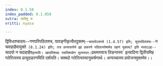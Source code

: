 ```yaml
---
index: 8.1.58
index_padded: 8.1.058
sutra: चादिषु च
vritti: nyasa

---
```

द्विविधाश्चादयः--गणपरिपठिताश्च, यावङ्गीकृत्यैतदुक्तम्--`चादयोऽसत्त्वे (1.4.57) इति; सूत्रपठिताश्च--`न चवाहाहैवायुक्ते` (8.1.24) इति; तत्र प्रत्यासत्तेर्य इह प्रकरणे पठितास्तेषामेव ग्रहणं युक्तम्? इति मत्वाऽऽह--`चादयो न चदाहाहैव` इत्यादि। खादतिशब्दः पचतिशब्देन तुल्यस्वरः। `प्रथमस्यात्र तिङन्तस्य` इत्यादिना द्वितीयमिह गतेरित्यस्य प्रत्युदाहरणमिति दर्शयति। चश्बदो गतेरित्यस्यानुकर्षणार्थः। अन्यच्चास्य प्रयोजनमुक्तमेव।।